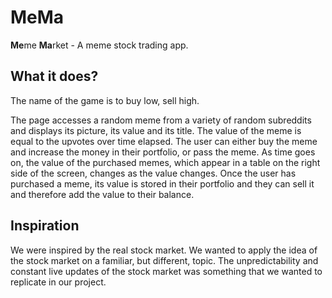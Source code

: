 # MeMa 
**Me**me **Ma**rket - A meme stock trading app.

## What it does?
The name of the game is to buy low, sell high.

The page accesses a random meme from a variety of random subreddits and displays its picture, its value and its title. The value of the meme is equal to the upvotes over time elapsed. The user can either buy the meme and increase the money in their portfolio, or pass the meme. As time goes on, the value of the purchased memes, which appear in a table on the right side of the screen, changes as the value changes. Once the user has purchased a meme, its value is stored in their portfolio and they can sell it and therefore add the value to their balance.

## Inspiration
We were inspired by the real stock market. We wanted to apply the idea of the stock market on a familiar, but different, topic. The unpredictability and constant live updates of the stock market was something that we wanted to replicate in our project.
